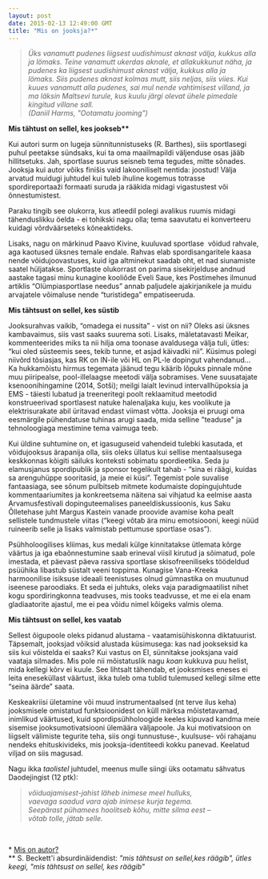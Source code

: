 ```yaml
---
layout: post
date: 2015-02-13 12:49:00 GMT
title: "Mis on jooksja?*"
---
```

<blockquote><i>Üks vanamutt pudenes liigsest uudishimust aknast välja, kukkus alla ja lömaks.&nbsp;Teine vanamutt ukerdas aknale, et allakukkunut näha, ja pudenes ka liigsest uudishimust aknast välja, kukkus alla ja lömaks.&nbsp;Siis pudenes aknast kolmas mutt, siis neljas, siis viies.&nbsp;Kui kuues vanamutt alla pudenes, sai mul nende vahtimisest villand, ja ma läksin Maltsevi turule, kus kuulu järgi olevat ühele pimedale kingitud villane sall.&nbsp;<br></i><i>(Daniil Harms, "Ootamatu jooming")</i></blockquote><p><b>Mis tähtust on sellel, kes jookseb**</b><br></p><p>Kui autori surm on lugeja sünnitunnistuseks (R.&nbsp;Barthes), siis sportlasegi puhul peetakse sündsaks, kui ta oma maailmapildi väljenduse osas jääb hillitsetuks. Jah, sportlase suurus seisneb tema tegudes, mitte sõnades. Jooksja kui autor võiks finišis vaid lakooniliselt nentida: joostud! Välja arvatud muidugi juhtudel kui tuleb ihuline kogemus totrasse spordireportaaži formaati suruda ja rääkida midagi vigastustest või õnnestumistest. </p><p>Paraku tingib see olukorra, kus atleedil polegi avalikus ruumis midagi tähenduslikku öelda - ei tohikski nagu olla; tema saavutatu ei konverteeru kuidagi võrdväärseteks kõneaktideks.</p><p>Lisaks, nagu on märkinud Paavo Kivine, kuuluvad sportlase &nbsp;võidud rahvale, aga kaotused üksnes temale endale. Rahvas elab spordisangaritele kaasa nende võidujoovastuses, kuid iga altminekut saadab oht, et nad siunamiste saatel hüljatakse. Sportlaste olukorrast on parima sisekirjelduse andnud aastake tagasi minu kunagine kooliõde Eveli Saue, kes Postimehes ilmunud artiklis “Olümpiasportlase needus” annab paljudele ajakirjanikele ja muidu arvajatele võimaluse nende “turistidega” empatiseeruda.</p><p><b>Mis tähtsust on sellel, kes süstib</b></p><p>Jooksurahvas vaikib, “omadega ei nussita” - vist on nii? Oleks asi üksnes kambavaimus, siis vast saaks suurema soti. Lisaks, mäletatavasti Meikar, kommenteerides miks ta nii hilja oma toonase avaldusega välja tuli, ütles: “kui oled süsteemis sees, tekib tunne, et asjad käivadki nii”. Küsimus polegi niivõrd tõsiasjas, kas RK on IN-ile või HL on PL-le dopingut vahendanud... Ka hukkamõistu hirmus tegemata jäänud tegu käärib lõpuks pinnale mõne muu piiripealse, pool-illelaagse meetodi välja sobramises. Vene suusatajate ksenoonihingamine (2014, Sotši); meilgi laialt levinud intervallhüpoksia ja EMS - täiesti lubatud ja treeneritegi poolt reklaamitud meetodid konstrueerivad sportlasest natuke halenaljaka kuju, kes voolikute ja elektrisurakate abil üritavad endast viimast võtta. Jooksja ei pruugi oma eesmärgile pühendatuse tuhinas arugi saada, mida selline "teaduse" ja tehnoloogiaga mestimine tema vaimuga teeb.</p><p>Kui üldine suhtumine on, et igasuguseid vahendeid tulebki kasutada, et võidujooksus ärapanija olla, siis oleks üllatus kui sellise mentaalsusega keskkonnas kõigiti säiluks konteksti sobimatu spordieetika. Seda ju elamusjanus spordipublik ja sponsor tegelikult tahab - “sina ei räägi, kuidas sa arenguhüppe sooritasid, ja meie ei küsi”. Tegemist pole suvalise fantaasiaga, see sõnum pulbitseb mitmete kodumaiste dopingujuhtude kommentaariumites ja konkreetsema näitena sai vihjatud ka eelmise aasta Arvamusfestivali dopinguteemalises paneeldiskussioonis, kus Saku Õlletehase juht Margus Kastein vanade proovide avamise koha pealt sellistele tundmustele viitas (“keegi võtab ära minu emotsioooni, keegi nüüd ruineerib selle ja lisaks valmistab pettumuse sportlase osas”).</p><p>Psühholoogilises kliimas, kus medali külge kinnitatakse ütlemata kõrge väärtus ja iga ebaõnnestumine saab erineval viisil kirutud ja sõimatud, pole imestada, et päevast päeva rassiva sportlase skisofreeniliseks töödeldud psüühika libastub süstalt veeni toppima. Kunagise Vana-Kreeka harmoonilise isiksuse ideaali teenistuses olnud gümnastika on muutunud iseenese paroodiaks. Et seda ei juhtuks, oleks vaja paradigmaatilist nihet kogu spordiringkonna teadvuses, mis tooks teadvusse, et me ei ela enam gladiaatorite ajastul, me ei pea võidu nimel kõigeks valmis olema. &nbsp;&nbsp;</p><p><b>Mis tähtsust on sellel, kes vaatab</b></p><p>Sellest õigupoole oleks pidanud alustama - vaatamisühiskonna diktatuurist. Täpsemalt, jooksjad võiksid alustada küsimusega: kas nad jookseksid ka siis kui võistelda ei saaks? Kui vastus on EI, sünnitakse jooksjana vaid vaataja silmades. Mis pole nii mõistatuslik nagu <i>koan</i> kukkuva puu helist, mida kellegi kõrv ei kuule. See lihtsalt tähendab, et jooksmises eneses ei leita eneseküllast väärtust, ikka tuleb oma tublid tulemused kellegi silme ette “seina äärde” saata.</p><p>Keskeakriisi ületamine või muud instrumentaalsed (nt terve ilus keha) jooksmisele omistatud funktsioonidest on küll märksa mõistetavamad, inimlikud väärtused, kuid spordipsühholoogide keeles kipuvad kandma meie sisemise jooksumotivatsiooni ülemäära väljapoole.&nbsp;Ja kui motivatsioon on liigselt välimiste tegurite teha, siis ongi tunnustuse-, kuulsuse- või rahajanu nendeks ehituskivideks, mis jooksja-identiteedi kokku panevad. Keelatud viljad on siis magusad.</p><p>Nagu ikka <i>taolistel</i> juhtudel, meenus mulle siingi üks ootamatu sähvatus Daodejingist (12 ptk):</p><p><a></a></p><blockquote><i>võiduajamisest-jahist läheb inimese meel hulluks,<br></i><i>vaevaga saadud vara ajab inimese kurja tegema.<br></i><i>Seepärast pühamees hoolitseb kõhu, mitte silma eest –<br></i><i>võtab tolle, jätab selle.</i></blockquote><p><i><br></i></p><p>* <a href="http://lepo.it.da.ut.ee/~silvi11/greimas/MFMis%20on%20autor.htm">Mis on autor?</a><br>** S. Beckett'i absurdinäidendist:&nbsp;<i>"mis tähtsust on sellel,kes räägib", ütles keegi, "mis tähtsust on sellel, kes räägib"</i></p>